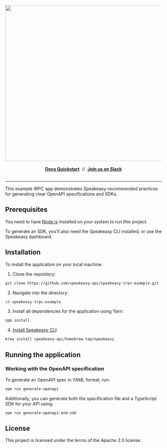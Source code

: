 <div align="center">
 <a href="https://www.speakeasy.com/" target="_blank">
  <img width="1500" height="500" alt="Speakeasy" src="https://github.com/user-attachments/assets/0e56055b-02a3-4476-9130-4be299e5a39c" />
 </a>
 <br />
 <br />
  <div>
   <a href="https://speakeasy.com/docs/create-client-sdks/" target="_blank"><b>Docs Quickstart</b></a>&nbsp;&nbsp;//&nbsp;&nbsp;<a href="https://go.speakeasy.com/slack" target="_blank"><b>Join us on Slack</b></a>
  </div>
 <br />

</div>

<hr />

This example tRPC app demonstrates Speakeasy-recommended practices for generating clear OpenAPI specifications and SDKs.

## Prerequisites

You need to have [Node.js](https://nodejs.org/) installed on your system to run this project.

To generate an SDK, you'll also need the Speakeasy CLI installed, or use the Speakeasy dashboard.

## Installation

To install the application on your local machine:

1. Clone the repository:
```bash
git clone https://github.com/speakeasy-api/speakeasy-trpc-example.git
```

2. Navigate into the directory:
```bash
cd speakeasy-trpc-example
```

3. Install all dependencies for the application using Yarn:
```bash
npm install
```

4. [Install Speakeasy CLI](https://github.com/speakeasy-api/speakeasy#installation):
```bash
brew install speakeasy-api/homebrew-tap/speakeasy
```

## Running the application

### Working with the OpenAPI specification

To generate an OpenAPI spec in YAML format, run:

```bash
npm run generate-openapi
```

Additionally, you can generate both the specification file and a TypeScript SDK for your API using:

```bash
npm run generate-openapi-and-sdk
```

## License

This project is licensed under the terms of the Apache 2.0 license.
